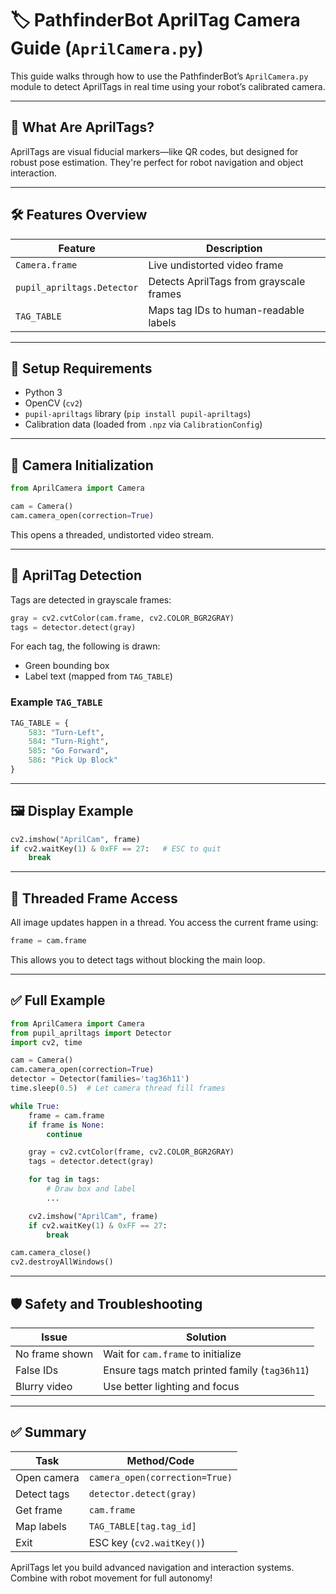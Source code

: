 
# 🏷️ PathfinderBot AprilTag Camera Guide (`AprilCamera.py`)

This guide walks through how to use the PathfinderBot’s `AprilCamera.py` module to detect AprilTags in real time using your robot’s calibrated camera.

---

## 🧠 What Are AprilTags?

AprilTags are visual fiducial markers—like QR codes, but designed for robust pose estimation. They're perfect for robot navigation and object interaction.

---

## 🛠️ Features Overview

| Feature | Description |
|--------|-------------|
| `Camera.frame` | Live undistorted video frame |
| `pupil_apriltags.Detector` | Detects AprilTags from grayscale frames |
| `TAG_TABLE` | Maps tag IDs to human-readable labels |

---

## 🧰 Setup Requirements

- Python 3
- OpenCV (`cv2`)
- `pupil-apriltags` library (`pip install pupil-apriltags`)
- Calibration data (loaded from `.npz` via `CalibrationConfig`)

---

## 🎥 Camera Initialization

```python
from AprilCamera import Camera

cam = Camera()
cam.camera_open(correction=True)
```

This opens a threaded, undistorted video stream.

---

## 🧪 AprilTag Detection

Tags are detected in grayscale frames:

```python
gray = cv2.cvtColor(cam.frame, cv2.COLOR_BGR2GRAY)
tags = detector.detect(gray)
```

For each tag, the following is drawn:
- Green bounding box
- Label text (mapped from `TAG_TABLE`)

### Example `TAG_TABLE`

```python
TAG_TABLE = {
    583: "Turn-Left",
    584: "Turn-Right",
    585: "Go Forward",
    586: "Pick Up Block"
}
```

---

## 🖼️ Display Example

```python
cv2.imshow("AprilCam", frame)
if cv2.waitKey(1) & 0xFF == 27:   # ESC to quit
    break
```

---

## 🧵 Threaded Frame Access

All image updates happen in a thread. You access the current frame using:

```python
frame = cam.frame
```

This allows you to detect tags without blocking the main loop.

---

## ✅ Full Example

```python
from AprilCamera import Camera
from pupil_apriltags import Detector
import cv2, time

cam = Camera()
cam.camera_open(correction=True)
detector = Detector(families='tag36h11')
time.sleep(0.5)  # Let camera thread fill frames

while True:
    frame = cam.frame
    if frame is None:
        continue

    gray = cv2.cvtColor(frame, cv2.COLOR_BGR2GRAY)
    tags = detector.detect(gray)

    for tag in tags:
        # Draw box and label
        ...

    cv2.imshow("AprilCam", frame)
    if cv2.waitKey(1) & 0xFF == 27:
        break

cam.camera_close()
cv2.destroyAllWindows()
```

---

## 🛡️ Safety and Troubleshooting

| Issue | Solution |
|-------|----------|
| No frame shown | Wait for `cam.frame` to initialize |
| False IDs | Ensure tags match printed family (`tag36h11`) |
| Blurry video | Use better lighting and focus |

---

## ✅ Summary

| Task | Method/Code |
|------|-------------|
| Open camera | `camera_open(correction=True)` |
| Detect tags | `detector.detect(gray)` |
| Get frame | `cam.frame` |
| Map labels | `TAG_TABLE[tag.tag_id]` |
| Exit | ESC key (`cv2.waitKey()`) |

AprilTags let you build advanced navigation and interaction systems. Combine with robot movement for full autonomy!

